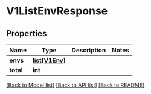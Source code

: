 # V1ListEnvResponse

## Properties
Name | Type | Description | Notes
------------ | ------------- | ------------- | -------------
**envs** | [**list[V1Env]**](V1Env.md) |  | 
**total** | **int** |  | 

[[Back to Model list]](../vela-client/README.md#documentation-for-models) [[Back to API list]](../vela-client/README.md#documentation-for-api-endpoints) [[Back to README]](../vela-client/README.md)

